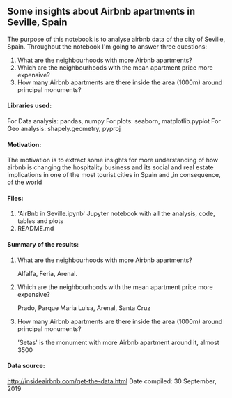 
## Some insights about Airbnb apartments in Seville, Spain

The purpose of this notebook is to analyse airbnb data of the city of Seville, Spain. Throughout the notebook I'm going to answer three questions:

1. What are the neighbourhoods with more Airbnb apartments?
2. Which are the neighbourhoods with the mean apartment price more expensive?
3. How many Airbnb apartments are there inside the area (1000m) around principal monuments?

#### Libraries used:

For Data analysis: pandas, numpy 
For plots: seaborn, matplotlib.pyplot 
For Geo analysis: shapely.geometry, pyproj

#### Motivation:

The motivation is to extract some insights for more understanding of how airbnb is changing the hospitality business and its social and real estate implications in one of the most tourist cities in Spain and ,in consequence,  of the world

#### Files:

1. 'AirBnb in Seville.ipynb'    Jupyter notebook with all the analysis, code, tables and plots
2. README.md 

#### Summary of the results:

1. What are the neighbourhoods with more Airbnb apartments?

   Alfalfa, Feria, Arenal.

2. Which are the neighbourhoods with the mean apartment price more expensive?

   Prado, Parque Maria Luisa, Arenal, Santa Cruz

3. How many Airbnb apartments are there inside the area (1000m) around principal monuments?

   'Setas' is the monument with more Airbnb apartment around it, almost 3500

#### Data source:

http://insideairbnb.com/get-the-data.html     Date compiled: 30 September, 2019
